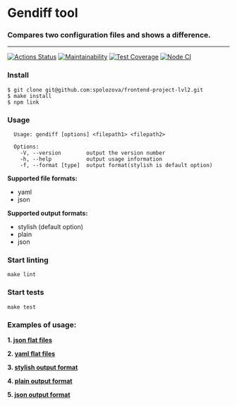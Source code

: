 # Gendiff tool #
### Compares two configuration files and shows a difference.
-------

[![Actions Status](https://github.com/spolozova/frontend-project-lvl2/workflows/hexlet-check/badge.svg)](https://github.com/spolozova/frontend-project-lvl2/actions)
[![Maintainability](https://api.codeclimate.com/v1/badges/8141639a991a8122e2fb/maintainability)](https://codeclimate.com/github/spolozova/frontend-project-lvl2/maintainability)
[![Test Coverage](https://api.codeclimate.com/v1/badges/8141639a991a8122e2fb/test_coverage)](https://codeclimate.com/github/spolozova/frontend-project-lvl2/test_coverage)
[![Node CI](https://github.com/spolozova/frontend-project-lvl2/actions/workflows/node.js.yml/badge.svg)](https://github.com/spolozova/frontend-project-lvl2/actions/workflows/node.js.yml)
### Install
```
$ git clone git@github.com:spolozova/frontend-project-lvl2.git
$ make install
$ npm link
```
### Usage
```
  Usage: gendiff [options] <filepath1> <filepath2>

  Options:
    -V, --version        output the version number
    -h, --help           output usage information
    -f, --format [type]  output format(stylish is default option)
```
**Supported file formats:**
* yaml
* json

**Supported output formats:**
* stylish (default option)
* plain
* json

### Start linting
```
make lint
```
### Start tests
```
make test
```
### Examples of usage:

**1. [json flat files](https://asciinema.org/a/390111)**

**2. [yaml flat files](https://asciinema.org/a/390529)**

**3. [stylish output format](https://asciinema.org/a/403027)**

**4. [plain output format](https://asciinema.org/a/403028)**

**5. [json output format](https://asciinema.org/a/403029)**